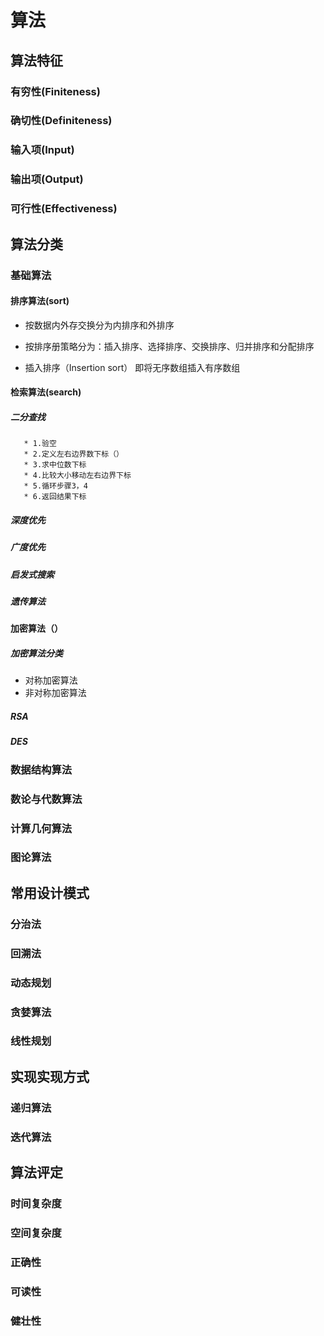 # 算法

## 算法特征

### 有穷性(Finiteness)
### 确切性(Definiteness)
### 输入项(Input)
### 输出项(Output)
### 可行性(Effectiveness)

## 算法分类

### 基础算法

#### 排序算法(sort)
    
   * 按数据内外存交换分为内排序和外排序
   * 按排序册策略分为：插入排序、选择排序、交换排序、归并排序和分配排序
   
   * 插入排序（Insertion sort）
     即将无序数组插入有序数组



#### 检索算法(search)
##### 二分查找
       * 1.验空
       * 2.定义左右边界数下标（）
       * 3.求中位数下标
       * 4.比较大小移动左右边界下标
       * 5.循环步骤3，4
       * 6.返回结果下标
##### 深度优先
##### 广度优先
##### 启发式搜索
##### 遗传算法

#### 加密算法（）

##### 加密算法分类
   * 对称加密算法
   * 非对称加密算法

##### RSA
##### DES

### 数据结构算法

### 数论与代数算法

### 计算几何算法

### 图论算法



## 常用设计模式

### 分治法
### 回溯法
### 动态规划
### 贪婪算法
### 线性规划



## 实现实现方式

### 递归算法
### 迭代算法

## 算法评定

### 时间复杂度
### 空间复杂度
### 正确性
### 可读性
### 健壮性
